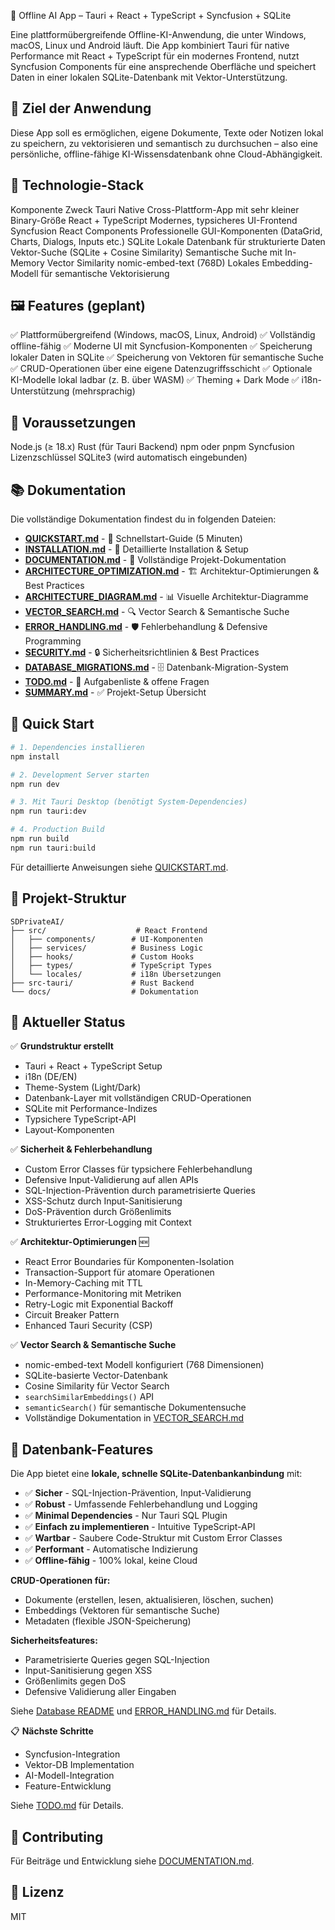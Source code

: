 🧠 Offline AI App – Tauri + React + TypeScript + Syncfusion + SQLite

Eine plattformübergreifende Offline-KI-Anwendung, die unter Windows, macOS, Linux und Android läuft.
Die App kombiniert Tauri für native Performance mit React + TypeScript für ein modernes Frontend,
nutzt Syncfusion Components für eine ansprechende Oberfläche und speichert Daten in einer lokalen SQLite-Datenbank mit Vektor-Unterstützung.

## 🚀 Ziel der Anwendung

Diese App soll es ermöglichen, eigene Dokumente, Texte oder Notizen lokal zu speichern, zu vektorisieren und semantisch zu durchsuchen –
also eine persönliche, offline-fähige KI-Wissensdatenbank ohne Cloud-Abhängigkeit.

## 🧩 Technologie-Stack
Komponente	Zweck
Tauri	Native Cross-Plattform-App mit sehr kleiner Binary-Größe
React + TypeScript	Modernes, typsicheres UI-Frontend
Syncfusion React Components	Professionelle GUI-Komponenten (DataGrid, Charts, Dialogs, Inputs etc.)
SQLite	Lokale Datenbank für strukturierte Daten
Vektor-Suche (SQLite + Cosine Similarity)	Semantische Suche mit In-Memory Vector Similarity
nomic-embed-text (768D)	Lokales Embedding-Modell für semantische Vektorisierung

## 🖼️ Features (geplant)

✅ Plattformübergreifend (Windows, macOS, Linux, Android)
✅ Vollständig offline-fähig
✅ Moderne UI mit Syncfusion-Komponenten
✅ Speicherung lokaler Daten in SQLite
✅ Speicherung von Vektoren für semantische Suche
✅ CRUD-Operationen über eine eigene Datenzugriffsschicht
✅ Optionale KI-Modelle lokal ladbar (z. B. über WASM)
✅ Theming + Dark Mode
✅ i18n-Unterstützung (mehrsprachig)

## 🧰 Voraussetzungen

Node.js (≥ 18.x)
Rust (für Tauri Backend)
npm oder pnpm
Syncfusion Lizenzschlüssel
SQLite3 (wird automatisch eingebunden)

## 📚 Dokumentation

Die vollständige Dokumentation findest du in folgenden Dateien:

- **[QUICKSTART.md](./docs/QUICKSTART.md)** - 🚀 Schnellstart-Guide (5 Minuten)
- **[INSTALLATION.md](./docs/INSTALLATION.md)** - 🔧 Detaillierte Installation & Setup
- **[DOCUMENTATION.md](./docs/DOCUMENTATION.md)** - 📖 Vollständige Projekt-Dokumentation
- **[ARCHITECTURE_OPTIMIZATION.md](./docs/ARCHITECTURE_OPTIMIZATION.md)** - 🏗️ Architektur-Optimierungen & Best Practices
- **[ARCHITECTURE_DIAGRAM.md](./docs/ARCHITECTURE_DIAGRAM.md)** - 📊 Visuelle Architektur-Diagramme
- **[VECTOR_SEARCH.md](./docs/VECTOR_SEARCH.md)** - 🔍 Vector Search & Semantische Suche
- **[ERROR_HANDLING.md](./docs/ERROR_HANDLING.md)** - 🛡️ Fehlerbehandlung & Defensive Programming
- **[SECURITY.md](./docs/SECURITY.md)** - 🔒 Sicherheitsrichtlinien & Best Practices
- **[DATABASE_MIGRATIONS.md](./docs/DATABASE_MIGRATIONS.md)** - 🗄️ Datenbank-Migration-System
- **[TODO.md](./docs/TODO.md)** - 📝 Aufgabenliste & offene Fragen
- **[SUMMARY.md](./docs/SUMMARY.md)** - ✅ Projekt-Setup Übersicht

## 🏃 Quick Start

```bash
# 1. Dependencies installieren
npm install

# 2. Development Server starten
npm run dev

# 3. Mit Tauri Desktop (benötigt System-Dependencies)
npm run tauri:dev

# 4. Production Build
npm run build
npm run tauri:build
```

Für detaillierte Anweisungen siehe [QUICKSTART.md](./docs/QUICKSTART.md).

## 📁 Projekt-Struktur

```
SDPrivateAI/
├── src/                    # React Frontend
│   ├── components/        # UI-Komponenten
│   ├── services/          # Business Logic
│   ├── hooks/             # Custom Hooks
│   ├── types/             # TypeScript Types
│   └── locales/           # i18n Übersetzungen
├── src-tauri/             # Rust Backend
└── docs/                  # Dokumentation
```

## 🎯 Aktueller Status

✅ **Grundstruktur erstellt**
- Tauri + React + TypeScript Setup
- i18n (DE/EN)
- Theme-System (Light/Dark)
- Datenbank-Layer mit vollständigen CRUD-Operationen
- SQLite mit Performance-Indizes
- Typsichere TypeScript-API
- Layout-Komponenten

✅ **Sicherheit & Fehlerbehandlung**
- Custom Error Classes für typsichere Fehlerbehandlung
- Defensive Input-Validierung auf allen APIs
- SQL-Injection-Prävention durch parametrisierte Queries
- XSS-Schutz durch Input-Sanitisierung
- DoS-Prävention durch Größenlimits
- Strukturiertes Error-Logging mit Context

✅ **Architektur-Optimierungen** 🆕
- React Error Boundaries für Komponenten-Isolation
- Transaction-Support für atomare Operationen
- In-Memory-Caching mit TTL
- Performance-Monitoring mit Metriken
- Retry-Logic mit Exponential Backoff
- Circuit Breaker Pattern
- Enhanced Tauri Security (CSP)

✅ **Vector Search & Semantische Suche**
- nomic-embed-text Modell konfiguriert (768 Dimensionen)
- SQLite-basierte Vector-Datenbank
- Cosine Similarity für Vector Search
- `searchSimilarEmbeddings()` API
- `semanticSearch()` für semantische Dokumentensuche
- Vollständige Dokumentation in [VECTOR_SEARCH.md](./docs/VECTOR_SEARCH.md)

## 💾 Datenbank-Features

Die App bietet eine **lokale, schnelle SQLite-Datenbankanbindung** mit:

- ✅ **Sicher** - SQL-Injection-Prävention, Input-Validierung
- ✅ **Robust** - Umfassende Fehlerbehandlung und Logging
- ✅ **Minimal Dependencies** - Nur Tauri SQL Plugin
- ✅ **Einfach zu implementieren** - Intuitive TypeScript-API
- ✅ **Wartbar** - Saubere Code-Struktur mit Custom Error Classes
- ✅ **Performant** - Automatische Indizierung
- ✅ **Offline-fähig** - 100% lokal, keine Cloud

**CRUD-Operationen für:**
- Dokumente (erstellen, lesen, aktualisieren, löschen, suchen)
- Embeddings (Vektoren für semantische Suche)
- Metadaten (flexible JSON-Speicherung)

**Sicherheitsfeatures:**
- Parametrisierte Queries gegen SQL-Injection
- Input-Sanitisierung gegen XSS
- Größenlimits gegen DoS
- Defensive Validierung aller Eingaben

Siehe [Database README](./docs/database.md) und [ERROR_HANDLING.md](./docs/ERROR_HANDLING.md) für Details.

📋 **Nächste Schritte**
- Syncfusion-Integration
- Vektor-DB Implementation
- AI-Modell-Integration
- Feature-Entwicklung

Siehe [TODO.md](./docs/TODO.md) für Details.

## 🤝 Contributing

Für Beiträge und Entwicklung siehe [DOCUMENTATION.md](./docs/DOCUMENTATION.md).

## 📄 Lizenz

MIT
